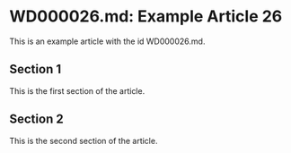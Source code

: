 # WD000026.md: Example Article 26

This is an example article with the id WD000026.md.
## Section 1

This is the first section of the article.
## Section 2

This is the second section of the article.
